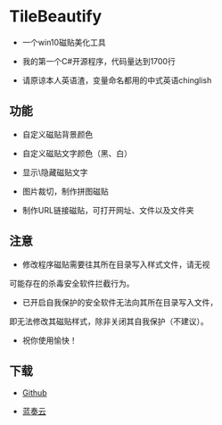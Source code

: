 # TileBeautify

+ 一个win10磁贴美化工具

+ 我的第一个C#开源程序，代码量达到1700行

+ 请原谅本人英语渣，变量命名都用的中式英语chinglish

## 功能

+ 自定义磁贴背景颜色

+ 自定义磁贴文字颜色（黑、白）

+ 显示\隐藏磁贴文字

+ 图片裁切，制作拼图磁贴

+ 制作URL链接磁贴，可打开网址、文件以及文件夹

## 注意

+ 修改程序磁贴需要往其所在目录写入样式文件，请无视

可能存在的杀毒安全软件拦截行为。

+ 已开启自我保护的安全软件无法向其所在目录写入文件，

即无法修改其磁贴样式，除非关闭其自我保护（不建议）。

+ 祝你使用愉快！

## 下载

+ [Github](https://github.com/BluePointLilac/TileBeautify/releases)

+ [蓝奏云](https://www.lanzous.com/b00nb16if)

